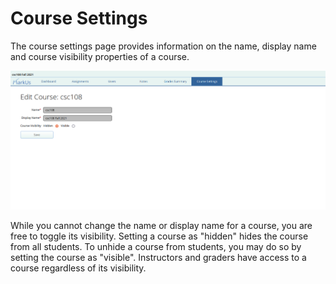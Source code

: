 # Course Settings

The course settings page provides information on the name, display name and course visibility properties of a course.

![Course Settings Page](images/course-settings.png)

While you cannot change the name or display name for a course, you are free to toggle its visibility. Setting a course as "hidden" hides the course from all students. To unhide a course from students, you may do so by setting the course as "visible". Instructors and graders have access to a course regardless of its visibility.
